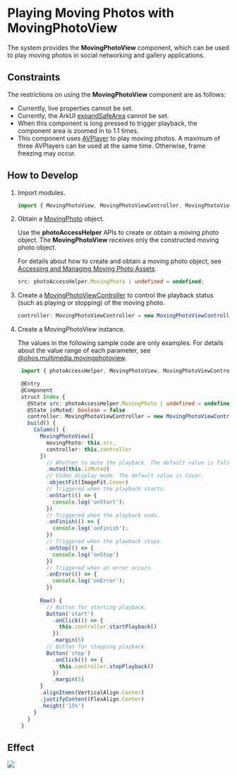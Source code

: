 # Playing Moving Photos with MovingPhotoView 
<!--Kit: Media Library Kit-->
<!--Subsystem: FileManagement-->
<!--Owner: @tangye123456-->
<!--Designer: @YanSanzo-->
<!--Tester: @tinygreyy-->
<!--Adviser: @zengyawen-->

The system provides the **MovingPhotoView** component, which can be used to play moving photos in social networking and gallery applications.

## Constraints

The restrictions on using the **MovingPhotoView** component are as follows:

- Currently, live properties cannot be set.
- Currently, the ArkUI [expandSafeArea](../../reference/apis-arkui/arkui-ts/ts-universal-attributes-expand-safe-area.md#expandsafearea) cannot be set.
- When this component is long pressed to trigger playback, the component area is zoomed in to 1.1 times.
- This component uses [AVPlayer](../../reference/apis-media-kit/arkts-apis-media-AVPlayer.md) to play moving photos. A maximum of three AVPlayers can be used at the same time. Otherwise, frame freezing may occur.

## How to Develop

1. Import modules.
 
   ```ts
   import { MovingPhotoView, MovingPhotoViewController, MovingPhotoViewAttribute } from '@kit.MediaLibraryKit';
   ```

2. Obtain a [MovingPhoto](../../reference/apis-media-library-kit/arkts-apis-photoAccessHelper-MovingPhoto.md) object.

   Use the **photoAccessHelper** APIs to create or obtain a moving photo object. The **MovingPhotoView** receives only the constructed moving photo object.

   For details about how to create and obtain a moving photo object, see [Accessing and Managing Moving Photo Assets](photoAccessHelper-movingphoto.md).

   ```ts
   src: photoAccessHelper.MovingPhoto | undefined = undefined;
   ```

3. Create a [MovingPhotoViewController](../../reference/apis-media-library-kit/ohos-multimedia-movingphotoview.md#movingphotoviewcontroller) to control the playback status (such as playing or stopping) of the moving photo.

   ```ts
   controller: MovingPhotoViewController = new MovingPhotoViewController();
   ```

4. Create a MovingPhotoView instance.

   The values in the following sample code are only examples. For details about the value range of each parameter, see [@ohos.multimedia.movingphotoview](../../reference/apis-media-library-kit/ohos-multimedia-movingphotoview.md).

   ```ts
    import { photoAccessHelper, MovingPhotoView, MovingPhotoViewController, MovingPhotoViewAttribute } from '@kit.MediaLibraryKit';

    @Entry
    @Component
    struct Index {
      @State src: photoAccessHelper.MovingPhoto | undefined = undefined
      @State isMuted: boolean = false
      controller: MovingPhotoViewController = new MovingPhotoViewController();
      build() {
        Column() {
          MovingPhotoView({
            movingPhoto: this.src,
            controller: this.controller
          })
            // Whether to mute the playback. The default value is false. In this example, it is controlled by the button.
            .muted(this.isMuted)
            // Video display mode. The default value is Cover.
            .objectFit(ImageFit.Cover)
            // Triggered when the playback starts.
            .onStart(() => {
              console.log('onStart');
            })
            // Triggered when the playback ends.
            .onFinish(() => {
              console.log('onFinish');
            })
            // Triggered when the playback stops.
            .onStop(() => {
              console.log('onStop')
            })
            // Triggered when an error occurs.
            .onError(() => {
              console.log('onError');
            })
    
          Row() {
            // Button for starting playback.
            Button('start')
              .onClick(() => {
                this.controller.startPlayback()
              })
              .margin(5)
            // Button for stopping playback.
            Button('stop')
              .onClick(() => {
                this.controller.stopPlayback()
              })
              .margin(5)
          }
          .alignItems(VerticalAlign.Center)
          .justifyContent(FlexAlign.Center)
          .height('15%')
        }
      }
    }
   ```

## Effect

![](figures/moving-photo-view.gif)
